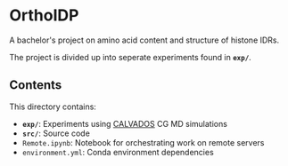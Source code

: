 # OrthoIDP
A bachelor's project on amino acid content and structure of histone IDRs.

The project is divided up into seperate experiments found in **`exp/`**.


## Contents
This directory contains:
- **`exp/`**: Experiments using [CALVADOS](https://doi.org/10.1073/pnas.2111696118) CG MD simulations
- **`src/`**: Source code
- `Remote.ipynb`: Notebook for orchestrating work on remote servers
- `environment.yml`: Conda environment dependencies
